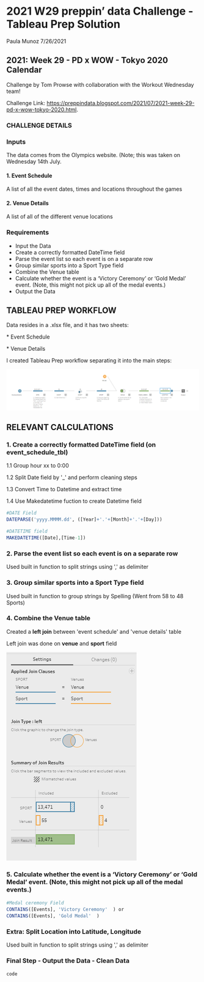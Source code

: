 2021 W29 preppin’ data Challenge - Tableau Prep Solution
================
Paula Munoz
7/26/2021

## 2021: Week 29 - PD x WOW - Tokyo 2020 Calendar

Challenge by Tom Prowse with collaboration with the Workout Wednesday
team!

Challenge Link:
<https://preppindata.blogspot.com/2021/07/2021-week-29-pd-x-wow-tokyo-2020.html>.

### CHALLENGE DETAILS

### Inputs

The data comes from the Olympics website. (Note; this was taken on
Wednesday 14th July.

#### 1. Event Schedule

A list of all the event dates, times and locations throughout the games

#### 2. Venue Details

A list of all of the different venue locations

### Requirements

-   Input the Data
-   Create a correctly formatted DateTime field
-   Parse the event list so each event is on a separate row
-   Group similar sports into a Sport Type field
-   Combine the Venue table
-   Calculate whether the event is a ‘Victory Ceremony’ or ‘Gold Medal’
    event. (Note, this might not pick up all of the medal events.)
-   Output the Data


## TABLEAU PREP WORKFLOW

Data resides in a .xlsx file, and it has two sheets:

\* Event Schedule 

\* Venue Details

I created Tableau Prep workflow separating it into the main steps:

![Tableau Prep workflow](https://github.com/paulisdataviz/DATA_WRANGLING/blob/main/2021_W29/1_Workflow.png)



## RELEVANT CALCULATIONS

### 1. Create a correctly formatted DateTime field (on event\_schedule\_tbl)

1.1 Group hour xx to 0:00

1.2 Split Date field by '_' and perform cleaning steps

1.3 Convert Time to Datetime and extract time

1.4 Use Makedatetime fuction to create Datetime field

``` r
#DATE Field
DATEPARSE('yyyy.MMMM.dd', ([Year]+'.'+[Month]+'.'+[Day]))
```

``` r
#DATETIME field
MAKEDATETIME([Date],[Time-1])
```

### 2. Parse the event list so each event is on a separate row

Used built in function to split strings using ',' as delimiter

### 3. Group similar sports into a Sport Type field

Used built in function to group strings by Spelling (Went from 58 to 48 Sports)

### 4. Combine the Venue table

Created a **left join** between 'event schedule' and 'venue details' table 

Left join was done on **venue** and **sport** field

![Tableau Prep left join](https://github.com/paulisdataviz/DATA_WRANGLING/blob/main/2021_W29/3_join.png)


### 5. Calculate whether the event is a ‘Victory Ceremony’ or ‘Gold Medal’ event. (Note, this might not pick up all of the medal events.)

``` r
#Medal ceremony Field
CONTAINS([Events], 'Victory Ceremony'  ) or 
CONTAINS([Events], 'Gold Medal'  )
```

### Extra: Split Location into Latitude, Longitude

Used built in function to split strings using ',' as delimiter

### Final Step - Output the Data - Clean Data

``` r
code
```
